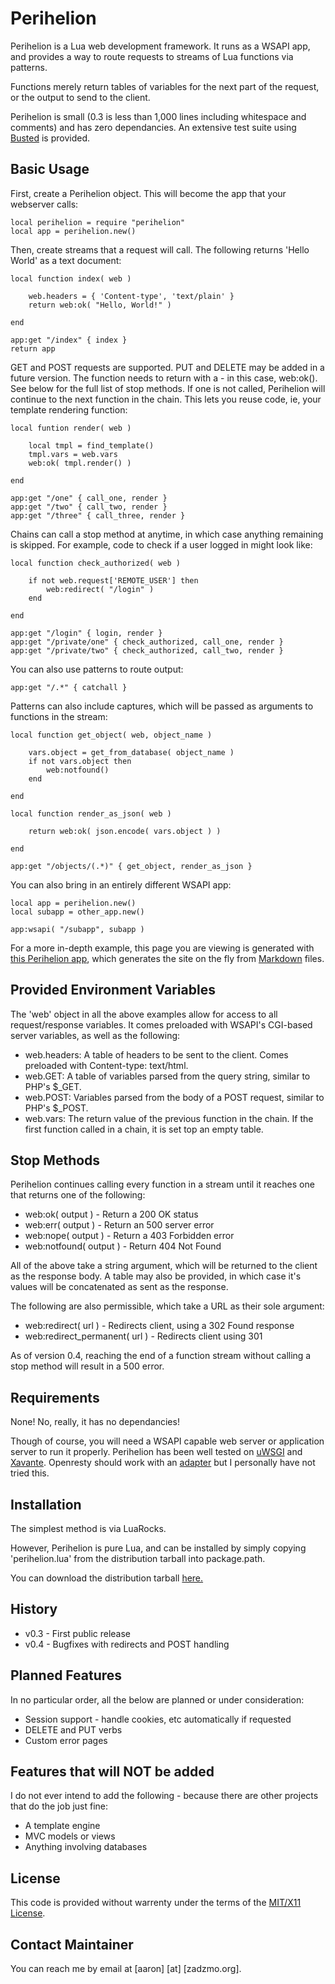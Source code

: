 Perihelion
==========

Perihelion is a Lua web development framework. It runs as a WSAPI
app, and provides a way to route requests to streams of Lua functions
via patterns.

Functions merely return tables of variables for the next part of the
request, or the output to send to the client.

Perihelion is small (0.3 is less than 1,000 lines including whitespace
and comments) and has zero dependancies. An extensive test suite using
[Busted](http://olivinelabs.com/busted/) is provided.


Basic Usage
-----------

First, create a Perihelion object. This will become the app that your
webserver calls:

	local perihelion = require "perihelion"
	local app = perihelion.new()
	
	
Then, create streams that a request will call. The following returns
'Hello World' as a text document:

	local function index( web )
	
		web.headers = { 'Content-type', 'text/plain' }
		return web:ok( "Hello, World!" )
	
	end

	app:get "/index" { index }
	return app
	
GET and POST requests are supported. PUT and DELETE may be added in a 
future version. The function needs to return with a - in this case, 
web:ok(). See below for the full list of stop methods. If one is not 
called, Perihelion will continue to the next function in the chain. 
This lets you reuse code, ie, your template rendering function:

	local funtion render( web )
	
		local tmpl = find_template()
		tmpl.vars = web.vars
		web:ok( tmpl.render() )
	
	end
	
	app:get "/one" { call_one, render }
	app:get "/two" { call_two, render }
	app:get "/three" { call_three, render }
	
	
Chains can call a stop method at anytime, in which case anything
remaining is skipped. For example, code to check if a user logged in
might look like:

	local function check_authorized( web )
	
		if not web.request['REMOTE_USER'] then
			web:redirect( "/login" )
		end
	
	end

	app:get "/login" { login, render }
	app:get "/private/one" { check_authorized, call_one, render }
	app:get "/private/two" { check_authorized, call_two, render }



You can also use patterns to route output:

	app:get "/.*" { catchall }
	
	
Patterns can also include captures, which will be passed as arguments
to functions in the stream:

	local function get_object( web, object_name )
	
		vars.object = get_from_database( object_name )
		if not vars.object then
			web:notfound()
		end
	
	end
	
	local function render_as_json( web )
	
		return web:ok( json.encode( vars.object ) )
	
	end

	app:get "/objects/(.*)" { get_object, render_as_json }


You can also bring in an entirely different WSAPI app:

	local app = perihelion.new()
	local subapp = other_app.new()
	
	app:wsapi( "/subapp", subapp )



For a more in-depth example, this page you are viewing is generated 
with [this Perihelion app](/code/perihelion/examples/markdowner.lua), 
which generates the site on the fly from 
[Markdown](https://daringfireball.net/projects/markdown/) files.


Provided Environment Variables
------------------------------

The 'web' object in all the above examples allow for access to
all request/response variables. It comes preloaded with WSAPI's
CGI-based server variables, as well as the following:

  * web.headers: A table of headers to be sent to the client. Comes 
  	preloaded with Content-type: text/html.
  * web.GET: A table of variables parsed from the query string, similar 
  	to PHP's $_GET.
  * web.POST: Variables parsed from the body of a POST request, similar 
  	to PHP's $_POST.
  * web.vars: The return value of the previous function in the chain. 
  	If the first function called in a chain, it is set top an empty table.


Stop Methods
------------

Perihelion continues calling every function in a stream until it
reaches one that returns one of the following:

  * web:ok( output ) - Return a 200 OK status
  * web:err( output ) - Return an 500 server error
  * web:nope( output ) - Return a 403 Forbidden error
  * web:notfound( output ) - Return 404 Not Found
  
All of the above take a string argument, which will be returned to the 
client as the response body. A table may also be provided, in which 
case it's values will be concatenated as sent as the response.

The following are also permissible, which take a URL as their sole
argument:
  
  * web:redirect( url ) - Redirects client, using a 302 Found response
  * web:redirect_permanent( url ) - Redirects client using 301

As of version 0.4, reaching the end of a function stream without calling
a stop method will result in a 500 error.


Requirements
------------

None! No, really, it has no dependancies!

Though of course, you will need a WSAPI capable web server or 
application server to run it properly. Perihelion has been well tested 
on [uWSGI](https://uwsgi-docs.readthedocs.io/en/latest/) and 
[Xavante](https://keplerproject.github.io/xavante/). Openresty should 
work with an [adapter](https://github.com/ignacio/wsapi-openresty) but 
I personally have not tried this.
  

Installation
------------

The simplest method is via LuaRocks.

However, Perihelion is pure Lua, and can be installed by simply
copying 'perihelion.lua' from the distribution tarball into 
package.path.

You can download the distribution tarball 
[here.](https://zadzmo.org/code/perihelion/downloads/)


History
-------

 * v0.3 - First public release
 * v0.4 - Bugfixes with redirects and POST handling


Planned Features 
----------------

In no particular order, all the below are planned or under 
consideration:

  * Session support - handle cookies, etc automatically if requested
  * DELETE and PUT verbs
  * Custom error pages
  
  
Features that will NOT be added
-------------------------------

I do not ever intend to add the following - because there are other
projects that do the job just fine:

 * A template engine
 * MVC models or views
 * Anything involving databases
  
  
License
-------

This code is provided without warrenty under the terms of the
[MIT/X11 License](http://opensource.org/licenses/MIT).
    
    
Contact Maintainer
------------------

You can reach me by email at [aaron] [at] [zadzmo.org]. 
